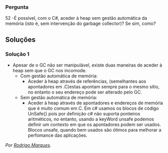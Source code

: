 ### Pergunta

52 -É possível, com o C#, aceder à heap sem gestão automática da memória
	(isto é, sem intervenção do garbage collector)? Se sim, como?

## Soluções

### Solução 1

* Apesar de o GC não ser manipulável, existe duas maneiras de aceder à heap sem que o 
GC nos incomode.
  * Com gestão automática de memória:
    * Aceder à heap através de referências, (semelhantes aos apontadores em .C)estas
apontam sempre para o mesmo sítio, no entanto o seu endereço pode ser alterado pelo GC. 
  * Sem gestão automática de memória:
    *  Aceder à heap através de apontadores e endereços de memória que é muito comum
em C. Em c# usamos os blocos de código UnSafe{} pois por definição c# não suporta
ponteiros aritméticos, no entanto, usando a keyWord unsafe podemos definir um
contexto em que os apontadores podem ser usados. Blocos unsafe, quando bem 
usados são ótimos para melhorar a perfomance das aplicações. 

*Por [Rodrigo Marques](https://github.com/RodrigoMarques23).*